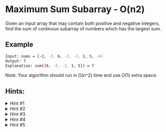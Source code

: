 # Maximum Sum Subarray - O(n2)

Given an input array that may contain both positive and negative integers, find the sum of continous subarray of numbers which has the largest sum.

## Example

```bash
Input: nums = [-2, -5, 6, -2, -3, 1, 5, -6]
Output: 7
Explanation: sum([6, -2, -3, 1, 5]) = 7
```

Note:
Your algorithm should run in O(n^2) time and use O(1) extra space.

## Hints:

<details>
  <summary>Hint #1</summary>

Let's come up with a brute force approach. Brute force tries each and every candidate to our solution. For this problem, the candidates are all the subarrays of `nums`. How can we try out each subarray?

</details>

<details>
  <summary>Hint #2</summary>

A subarray is defined by its left endpoint, let's name it index `i` and its right point, let's name it index `j`. We should go through each pair of indices `(i, j)` such that `0 <= i <= j < n`. How can we achieve this?

</details>

<details>
  <summary>Hint #3</summary>

Using two nested for loops! The first loop will try out each possible `i` between `0` and n - 1. The second loop will be written inside the first one and will try out each possible `j` between `i` and n - 1.

```bash
for each i : 0 -> n - 1:
		for each j : i -> n - 1:
```

We will use a variable maxSum to store the greatest sum found so far and for each pair (i, j), update maxSum with `sum(nums[i...j])` if it's the case:

```bash
maxSum = nums[0]
for each i : 0 -> n - 1:
	for each j : i -> n - 1:
		maxSum = max(maxSum, sum(nums[i...j]))
return maxSum
```

All we have to do now is find a way of getting `sum(nums[i...j])` in O(1) time. How can we do this?

</details>

<details>
  <summary>Hint #4</summary>

One way is using Partial Sums. But that implies using an extra array which gives extra space of O(n). There is a better way. We can use a variable sum to store the `sum` of the current subarray `sum(nums[i...j])`.

```bash
maxSum = nums[0]
for each i : 0 -> n - 1:
	for each j : i -> n - 1:
		maxSum = max(maxSum, sum)
return maxSum
```

How should we update this variable throught the algorithm to make sure that it always stores the correct sum?

</details>

<details>
  <summary>Hint #5</summary>
  
Each time we increment `j` in the second loop, we should add `nums[j]` to `sum`. Also, each time we increment `i` in the first loop, we start with a new empty subarray so we should reset `sum` to 0:
```bash
maxSum = nums[0]
for each i : 0 -> n - 1:
	sum = 0
	for each j : i -> n - 1:
		sum += nums[j]
		maxSum = max(maxSum, sum)
return maxSum
```
